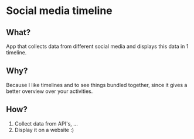 # Social media timeline

## What?

App that collects data from different social media and displays this data in 1 timeline.

## Why?

Because I like timelines and to see things bundled together, since it gives a better overview over your activities.

## How?

1. Collect data from API's, ...
2. Display it on a website :)
